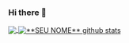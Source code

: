 ### Hi there 👋

<a href="https://github.com/Gurupreet">
  <img align="center" src="https://github-readme-stats.vercel.app/api/top-langs/?username=latifii&layout=compact&theme=dracula&hide_langs_below=1" />
</a>

<a href="https://github.com/Gurupreet">
 <img align="center" src="https://github-readme-stats.vercel.app/api?username=latifii&show_icons=true&theme=dracula&line_height=27" alt="**SEU NOME** github stats"/>
</a>

<!--
**latifii/latifii** is a ✨ _special_ ✨ repository because its `README.md` (this file) appears on your GitHub profile.

Here are some ideas to get you started:

- 🔭 I’m currently working on ...
- 🌱 I’m currently learning ...
- 👯 I’m looking to collaborate on ...
- 🤔 I’m looking for help with ...
- 💬 Ask me about ...
- 📫 How to reach me: ...
- 😄 Pronouns: ...
- ⚡ Fun fact: ...
-->

